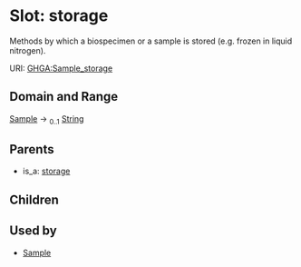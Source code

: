 
# Slot: storage


Methods by which a biospecimen or a sample is stored (e.g. frozen in liquid nitrogen).

URI: [GHGA:Sample_storage](https://w3id.org/GHGA/Sample_storage)


## Domain and Range

[Sample](Sample.md) &#8594;  <sub>0..1</sub> [String](types/String.md)

## Parents

 *  is_a: [storage](storage.md)

## Children


## Used by

 * [Sample](Sample.md)
